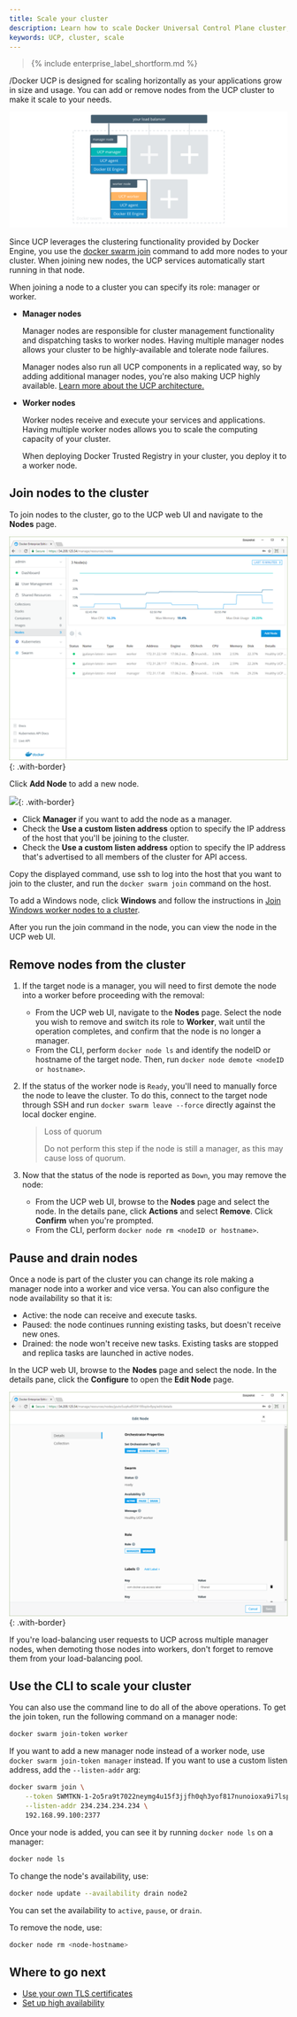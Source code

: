 ```yaml
---
title: Scale your cluster
description: Learn how to scale Docker Universal Control Plane cluster, by adding and removing nodes.
keywords: UCP, cluster, scale
---
```


>{% include enterprise_label_shortform.md %}

/Docker UCP is designed for scaling horizontally as your applications grow in
size and usage. You can add or remove nodes from the UCP cluster to make it
scale to your needs.

![](../../images/scale-your-cluster-0.svg)

Since UCP leverages the clustering functionality provided by Docker Engine,
you use the [docker swarm join](../../../../engine/swarm/swarm-tutorial/add-nodes.md)
command to add more nodes to your cluster. When joining new nodes, the UCP
services automatically start running in that node.

When joining a node to a cluster you can specify its role: manager or worker.

* **Manager nodes**

    Manager nodes are responsible for cluster management functionality and
    dispatching tasks to worker nodes. Having multiple manager nodes allows
    your cluster to be highly-available and tolerate node failures.

    Manager nodes also run all UCP components in a replicated way, so by adding
    additional manager nodes, you're also making UCP highly available.
    [Learn more about the UCP architecture.](../../ucp-architecture.md)

* **Worker nodes**

    Worker nodes receive and execute your services and applications. Having
    multiple worker nodes allows you to scale the computing capacity of your
    cluster.

    When deploying Docker Trusted Registry in your cluster, you deploy it to a
    worker node.


## Join nodes to the cluster

To join nodes to the cluster, go to the UCP web UI and navigate to the **Nodes**
page.

![](../../images/scale-your-cluster-1.png){: .with-border}

Click **Add Node** to add a new node.

![](../../../images/try-ddc-3.png){: .with-border}

-  Click **Manager** if you want to add the node as a manager.
-  Check the **Use a custom listen address** option to specify the
   IP address of the host that you'll be joining to the cluster.
-  Check the **Use a custom listen address** option to specify the
   IP address that's advertised to all members of the cluster for API access.

Copy the displayed command, use ssh to log into the host that you want to
join to the cluster, and run the `docker swarm join` command on the host.

To add a Windows node, click **Windows** and follow the instructions in
[Join Windows worker nodes to a cluster](join-nodes/join-windows-nodes-to-cluster.md).

After you run the join command in the node, you can view the node in the
UCP web UI.

## Remove nodes from the cluster

1. If the target node is a manager, you will need to first demote the node into
   a worker before proceeding with the removal:
   * From the UCP web UI, navigate to the **Nodes** page. Select the node you
   wish to remove and switch its role to **Worker**, wait until the operation
   completes, and confirm that the node is no longer a manager.
   * From the CLI, perform `docker node ls` and identify the nodeID or hostname
   of the target node. Then, run `docker node demote <nodeID or hostname>`.

2. If the status of the worker node is `Ready`, you'll need to manually force
   the node to leave the cluster. To do this, connect to the target node through
   SSH and run `docker swarm leave --force` directly against the local docker
   engine.

   > Loss of quorum
   >
   > Do not perform this step if the node is still a manager, as
   > this may cause loss of quorum.

3. Now that the status of the node is reported as `Down`, you may remove the
   node:
	* From the UCP web UI, browse to the **Nodes** page and select the node.
	In the details pane, click **Actions** and select **Remove**.
    Click **Confirm** when you're prompted.
	* From the CLI, perform `docker node rm <nodeID or hostname>`.

## Pause and drain nodes

Once a node is part of the cluster you can change its role making a manager
node into a worker and vice versa. You can also configure the node availability
so that it is:

* Active: the node can receive and execute tasks.
* Paused: the node continues running existing tasks, but doesn't receive new ones.
* Drained: the node won't receive new tasks. Existing tasks are stopped and
  replica tasks are launched in active nodes.

In the UCP web UI, browse to the **Nodes** page and select the node. In the details pane, click the **Configure** to open the **Edit Node** page.

![](../../images/scale-your-cluster-3.png){: .with-border}

If you're load-balancing user requests to UCP across multiple manager nodes,
when demoting those nodes into workers, don't forget to remove them from your
load-balancing pool.

## Use the CLI to scale your cluster

You can also use the command line to do all of the above operations. To get the
join token, run the following command on a manager node:

```bash
docker swarm join-token worker
```

If you want to add a new manager node instead of a worker node, use
`docker swarm join-token manager` instead. If you want to use a custom listen
address, add the `--listen-addr` arg:

```bash
docker swarm join \
    --token SWMTKN-1-2o5ra9t7022neymg4u15f3jjfh0qh3yof817nunoioxa9i7lsp-dkmt01ebwp2m0wce1u31h6lmj \
    --listen-addr 234.234.234.234 \
    192.168.99.100:2377
```

Once your node is added, you can see it by running `docker node ls` on a manager:

```bash
docker node ls
```

To change the node's availability, use:

```bash
docker node update --availability drain node2
```

You can set the availability to `active`, `pause`, or `drain`.

To remove the node, use:

```bash
docker node rm <node-hostname>
```

## Where to go next

- [Use your own TLS certificates](use-your-own-tls-certificates.md)
- [Set up high availability](join-nodes/index.md)

